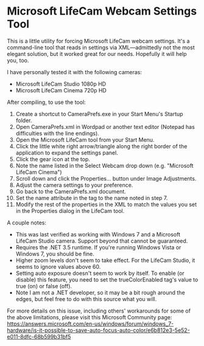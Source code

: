 # Microsoft LifeCam Webcam Settings Tool

This is a little utility for forcing Microsoft LifeCam webcam settings. It's a command-line tool that reads in settings via XML—admittedly not the most elegant solution, but it worked great for our needs. Hopefully it will help you, too.

I have personally tested it with the following cameras:

- Microsoft LifeCam Studio 1080p HD
- Microsoft LifeCam Cinema 720p HD

After compiling, to use the tool: 

1. Create a shortcut to CameraPrefs.exe in your Start Menu's Startup folder.
1. Open CameraPrefs.xml in Wordpad or another text editor (Notepad has difficulties with the line endings).
1. Open the Microsoft LifeCam tool from your Start Menu.
1. Click the little white right arrow/triangle along the right border of the application to expand the settings panel.
1. Click the gear icon at the top.
1. Note the name listed in the Select Webcam drop down (e.g. "Microsoft LifeCam Cinema")
1. Scroll down and click the Properties… button under Image Adjustments.
1. Adjust the camera settings to your preference.
1. Go back to the CameraPrefs.xml document.
1. Set the name attribute in the <camera> tag to the name noted in step 7.
1. Modify the rest of the properties in the XML to match the values you set in the Properties dialog in the LifeCam tool.

A couple notes:

- This was last verified as working with Windows 7 and a Microsoft LifeCam Studio camera. Support beyond that cannot be guaranteed.
- Requires the .NET 3.5 runtime. If you're running Windows Vista or Windows 7, you should be fine.
- Higher zoom levels don't seem to take effect. For the LifeCam Studio, it seems to ignore values above 60.
- Setting auto exposure doesn't seem to work by itself. To enable (or disable) this feature, you need to set the trueColorEnabled tag's value to true (on) or false (off).
- Note I am not a .NET developer, so it may be a bit rough around the edges, but feel free to do with this source what you will.

For more details on this issue, including others' workarounds for some of the above limitations, please visit this Microsoft Community page: https://answers.microsoft.com/en-us/windows/forum/windows_7-hardware/is-it-possible-to-save-auto-focus-auto-color/e6b812e3-5e52-e011-8dfc-68b599b31bf5
